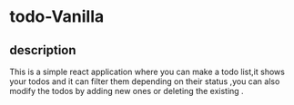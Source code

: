 # todo-Vanilla

## description
This is a simple react application where you can make a todo list,it shows your todos and it can filter them depending on their status ,you can also modify the todos by adding new ones or deleting the existing .

